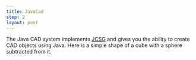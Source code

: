 ```yaml
---
title: JavaCad
step: 2
layout: post
---
```


The Java CAD system implements [JCSG](https://github.com/miho/JCSG) and gives you the ability to create CAD objects using Java. Here is a simple shape of a cube with a sphere subtracted from it. 

<script src="https://gist.github.com/madhephaestus/4814b39ee72e9f590757.js"></script>